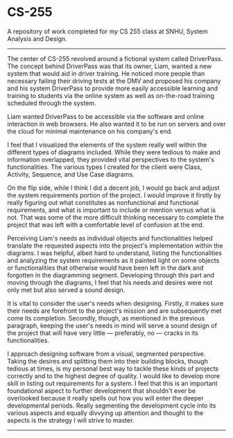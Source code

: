 # CS-255
A repository of work completed for my CS 255 class at SNHU, System Analysis and Design.
- - - - - - - - - - - - - - - - - - - - - - - - - - - - - - - - - - - - - - - - - - - -
The center of CS-255 revolved around a fictional system called DriverPass.  The concept behind DriverPass was that its owner, Liam, wanted a new system that would aid in driver training.  He noticed more people than necessary failing their driving tests at the DMV and proposed his company and his system DriverPass to provide more easily accessible learning and training to students via the online system as well as on-the-road training scheduled through the system.

Liam wanted DriverPass to be accessible via the software and online interaction in web browsers.  He also wanted it to be run on servers and over the cloud for minimal maintenance on his company's end.

I feel that I visualized the elements of the system really well within the different types of diagrams included.  While they were tedious to make and information overlapped, they provided vital perspectives to the system's functionalities.  The various types I created for the client were Class, Activity, Sequence, and Use Case diagrams.

On the flip side, while I think I did a decent job, I would go back and adjust the system requirements portion of the project.  I would improve it firstly by really figuring out what constitutes as nonfunctional and functional requirements, and what is important to include or mention versus what is not.  That was some of the more difficult thinking necessary to complete the project that was left with a comfortable level of confusion at the end.

Perceiving Liam's needs as individual objects and functionalities helped translate the requested aspects into the project's implementation within the diagrams.  I was helpful, albeit hard to understand, listing the functionalities and analyzing the system requirements as it painted light on some objects or functionalities that otherwise would have been left in the dark and forgotten in the diagramming segment.  Developing through this part and moving through the diagrams, I feel that his needs and desires were not only met but also served a sound design.

It is vital to consider the user's needs when designing.  Firstly, it makes sure their needs are forefront to the project's mission and are subsequently met come its completion.  Secondly, though, as mentioned in the previous paragraph, keeping the user's needs in mind will serve a sound design of the project that will have very little — preferably, no — cracks in its functionalities.

I approach designing software from a visual, segmented perspective.  Taking the desires and splitting them into their building blocks, though tedious at times, is my personal best way to tackle these kinds of projects correctly and to the highest degree of quality.  I would like to develop more skill in listing out requirements for a system.  I feel that this is an important foundational aspect to further development that shouldn't ever be overlooked because it really spells out how you will enter the deeper developmental periods.  Really segmenting the development cycle into its various aspects and equally divvying up attention and thought to the aspects is the strategy I will strive to master.
- - - - - - - - - - - - - - - - - - - - - - - - - - - - - - - - - - - - - - -
